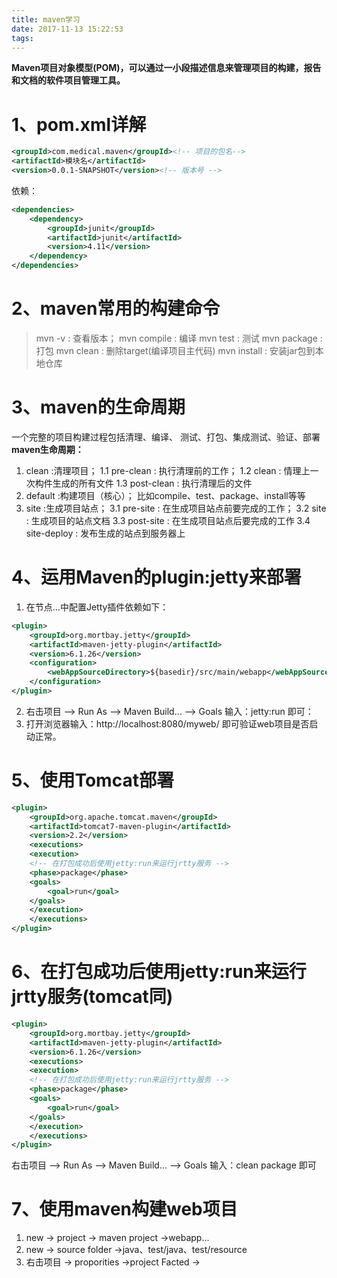 ```yaml
---
title: maven学习
date: 2017-11-13 15:22:53
tags:
---
```

<strong>Maven项目对象模型(POM)，可以通过一小段描述信息来管理项目的构建，报告和文档的软件项目管理工具。</strong>
<!--more-->
# 1、pom.xml详解
```xml
<groupId>com.medical.maven</groupId><!-- 项目的包名-->
<artifactId>模块名</artifactId>
<version>0.0.1-SNAPSHOT</version><!-- 版本号 -->
```
依赖：
```xml
<dependencies>  
    <dependency>  
        <groupId>junit</groupId>  
        <artifactId>junit</artifactId>  
        <version>4.11</version>  
    </dependency> 
</dependencies>
```

# 2、maven常用的构建命令
> mvn -v : 查看版本；
> mvn compile : 编译
> mvn test : 测试
> mvn package : 打包
> mvn clean : 删除target(编译项目主代码)
> mvn install : 安装jar包到本地仓库

# 3、maven的生命周期
一个完整的项目构建过程包括清理、编译、 测试、打包、集成测试、验证、部署
<strong>maven生命周期：</strong>
1. clean :清理项目；
1.1 pre-clean : 执行清理前的工作；
1.2 clean : 情理上一次构件生成的所有文件
1.3 post-clean : 执行清理后的文件
2. default :构建项目（核心）；
比如compile、test、package、install等等
3. site :生成项目站点；
3.1 pre-site : 在生成项目站点前要完成的工作；
3.2 site : 生成项目的站点文档
3.3 post-site : 在生成项目站点后要完成的工作
3.4 site-deploy : 发布生成的站点到服务器上

# 4、运用Maven的plugin:jetty来部署
1. 在节点<build><plugins>…</plugins></build>中配置Jetty插件依赖如下：
```xml
<plugin>
	<groupId>org.mortbay.jetty</groupId>
	<artifactId>maven-jetty-plugin</artifactId>
	<version>6.1.26</version>
	<configuration>
		<webAppSourceDirectory>${basedir}/src/main/webapp</webAppSourceDirectory>
	</configuration>
</plugin>
```
2. 右击项目 –> Run As –> Maven Build… –> Goals  输入：jetty:run 即可：
3. 打开浏览器输入：http://localhost:8080/myweb/ 即可验证web项目是否启动正常。

# 5、使用Tomcat部署
```xml
<plugin>
    <groupId>org.apache.tomcat.maven</groupId>  
    <artifactId>tomcat7-maven-plugin</artifactId>  
    <version>2.2</version>
    <executions>
    <execution>
    <!-- 在打包成功后使用jetty:run来运行jrtty服务 -->
    <phase>package</phase>
    <goals>
        <goal>run</goal>
    </goals>
    </execution>
    </executions>
</plugin>
```

# 6、在打包成功后使用jetty:run来运行jrtty服务(tomcat同)
```xml
<plugin>
    <groupId>org.mortbay.jetty</groupId>
    <artifactId>maven-jetty-plugin</artifactId>
    <version>6.1.26</version>
    <executions>
    <execution>
    <!-- 在打包成功后使用jetty:run来运行jrtty服务 -->
    <phase>package</phase>
    <goals>
        <goal>run</goal>
    </goals>
    </execution>
    </executions>
</plugin>
```
右击项目 –> Run As –> Maven Build… –> Goals  输入：clean package 即可

# 7、使用maven构建web项目
1. new -> project -> maven project ->webapp...
2. new -> source folder ->java、test/java、test/resource
3. 右击项目 -> proporities ->project Facted ->


